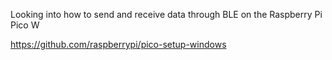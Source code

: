 Looking into how to send and receive data through BLE on the Raspberry Pi Pico W

https://github.com/raspberrypi/pico-setup-windows